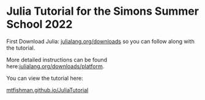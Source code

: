 # Julia Tutorial for the Simons Summer School 2022

First Download Julia: [julialang.org/downloads](https://julialang.org/downloads/)
so you can follow along with the tutorial.

More detailed instructions can be found here:[julialang.org/downloads/platform](https://julialang.org/downloads/platform/).

You can view the tutorial here:

[mtfishman.github.io/JuliaTutorial](https://mtfishman.github.io/JuliaTutorial/)
